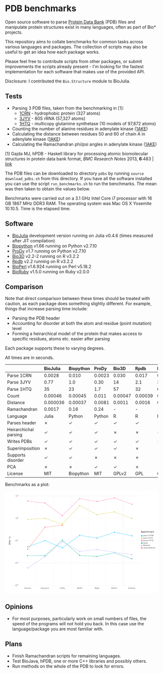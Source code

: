 # PDB benchmarks

Open source software to parse [Protein Data Bank](http://www.rcsb.org/pdb/home/home.do) (PDB) files and manipulate protein structures exist in many languages, often as part of Bio* projects.

This repository aims to collate benchmarks for common tasks across various languages and packages. The collection of scripts may also be useful to get an idea how each package works.

Please feel free to contribute scripts from other packages, or submit improvements the scripts already present - I'm looking for the fastest implementation for each software that makes use of the provided API.

Disclosure: I contributed the `Bio.Structure` module to BioJulia.


## Tests

* Parsing 3 PDB files, taken from the benchmarking in [1]:
  * [1CRN](http://www.rcsb.org/pdb/explore/explore.do?structureId=1crn) - hydrophobic protein (327 atoms)
  * [3JYV](http://www.rcsb.org/pdb/explore/explore.do?structureId=3jyv) - 80S rRNA (57,327 atoms)
  * [1HTQ](http://www.rcsb.org/pdb/explore/explore.do?structureId=1htq) - multicopy glutamine synthetase (10 models of 97,872 atoms)
* Counting the number of alanine residues in adenylate kinase ([1AKE](http://www.rcsb.org/pdb/explore/explore.do?structureId=1ake))
* Calculating the distance between residues 50 and 60 of chain A in adenylate kinase ([1AKE](http://www.rcsb.org/pdb/explore/explore.do?structureId=1ake))
* Calculating the Ramachandran phi/psi angles in adenylate kinase ([1AKE](http://www.rcsb.org/pdb/explore/explore.do?structureId=1ake))

[1] Gajda MJ, hPDB - Haskell library for processing atomic biomolecular structures in protein data bank format, *BMC Research Notes* 2013, **6**:483 | [link](http://bmcresnotes.biomedcentral.com/articles/10.1186/1756-0500-6-483)

The PDB files can be downloaded to directory `pdbs` by running `source download_pdbs.sh` from this directory. If you have all the software installed you can use the script `run_benchmarks.sh` to run the benchmarks. The mean was then taken to obtain the values below.

Benchmarks were carried out on a 3.1 GHz Intel Core i7 processor with 16 GB 1867 MHz DDR3 RAM. The operating system was Mac OS X Yosemite 10.10.5. Time is the elapsed time.


## Software

* [BioJulia](https://biojulia.github.io/Bio.jl/) development version running on Julia v0.4.6 (times measured after JIT compilation)
* [Biopython](http://biopython.org/wiki/Biopython) v1.66 running on Python v2.7.10
* [ProDy](http://prody.csb.pitt.edu/) v1.7 running on Python v2.7.10
* [Bio3D](http://thegrantlab.org/bio3d/index.php) v2.2-2 running on R v3.2.2
* [Rpdb](https://cran.r-project.org/web/packages/Rpdb/index.html) v2.2 running on R v3.2.2
* [BioPerl](http://bioperl.org/index.html) v1.6.924 running on Perl v5.18.2
* [BioRuby](http://bioruby.org/) v1.5.0 running on Ruby v2.0.0


## Comparison

Note that direct comparison between these times should be treated with caution, as each package does something slightly different. For example, things that increase parsing time include:

* Parsing the PDB header
* Accounting for disorder at both the atom and residue (point mutation) level
* Forming a heirarchical model of the protein that makes access to specific residues, atoms etc. easier after parsing

Each package supports these to varying degrees.

All times are in seconds.

|                       | BioJulia     | Biopython    | ProDy        | Bio3D        | Rpdb         | BioPerl      | BioRuby      |
| :-------------------- | :----------- | :----------- | :----------- | :----------- | :----------- | :----------- | :----------- |
| Parse 1CRN            | 0.0028       | 0.010        | 0.0023       | 0.030        | 0.017        | 0.056        | 0.027        |
| Parse 3JYV            | 0.77         | 1.0          | 0.30         | 14           | 2.1          | 3.7          | 0.97         |
| Parse 1HTQ            | 35           | 23           | 1.7          | 57           | 32           | 66           | 18           |
| Count                 | 0.00046      | 0.00045      | 0.011        | 0.00047      | 0.00039      | 0.00081      | 0.00024      |
| Distance              | 0.000036     | 0.00037      | 0.0081       | 0.0011       | 0.0016       | 0.00089      | 0.00056      |
| Ramachandran          | 0.0017       | 0.16         | 0.24         | -            | -            | -            | -            |
| Language              | Julia        | Python       | Python       | R            | R            | Perl         | Ruby         |
| Parses header         | ✗            | ✓            | ✓            | ✓            | ✓            | ✗            | ✓            |
| Heirarchichal parsing | ✓            | ✓            | ✓            | ✗            | ✗            | ✓            | ✓            |
| Writes PDBs           | ✓            | ✓            | ✓            | ✓            | ✓            | ✓            | ✗            |
| Superimposition       | ✗            | ✓            | ✓            | ✓            | ✗            | ✗            | ✗            |
| Supports disorder     | ✓            | ✓            | ✗            | ✗            | ✗            | ✗            | ✗            |
| PCA                   | ✗            | ✗            | ✓            | ✓            | ✗            | ✗            | ✗            |
| License               | MIT          | Biopython    | MIT          | GPLv2        | GPL          | GPL/Artistic | Ruby         |

Benchmarks as a plot:

![benchmarks](plot/plot.png "benchmarks")


## Opinions

* For most purposes, particularly work on small numbers of files, the speed of the programs will not hold you back. In this case use the language/package you are most familiar with.


## Plans

* Finish Ramachandran scripts for remaining languages.
* Test BioJava, hPDB, one or more C++ libraries and possibly others.
* Run methods on the whole of the PDB to look for errors.
